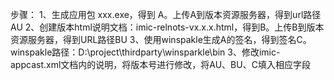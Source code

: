 步骤：
  1、生成应用包 xxx.exe，得到 A。上传A到版本资源服务器，得到url路径AU
  2、创建版本html说明文档：imic-relnots-vx.x.x.html，得到B。上传B到版本资源服务器，得到URL路径BU
  3、使用winspakle生成A的签名，得到签名C。winspakle路径：D:\project\thirdparty\winsparkle\bin
  3、修改imic-appcast.xml文档内的说明，将版本号进行修改，将AU、BU、C填入相应字段